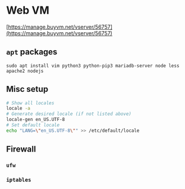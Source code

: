 # Web VM

[https://manage.buyvm.net/vserver/56757](https://manage.buyvm.net/vserver/56757)

## `apt` packages
```
sudo apt install vim python3 python-pip3 mariadb-server node less apache2 nodejs
```

## Misc setup

```bash
# Show all locales
locale -a
# Generate desired locale (if not listed above)
locale-gen en_US.UTF-8
# Set default locale
echo "LANG=\"en_US.UTF-8\"" >> /etc/default/locale
```

## Firewall
### `ufw`
### `iptables`

<!--stackedit_data:
eyJoaXN0b3J5IjpbLTE3MTM0Njc3NjksMjM2MDM4OTAyXX0=
-->